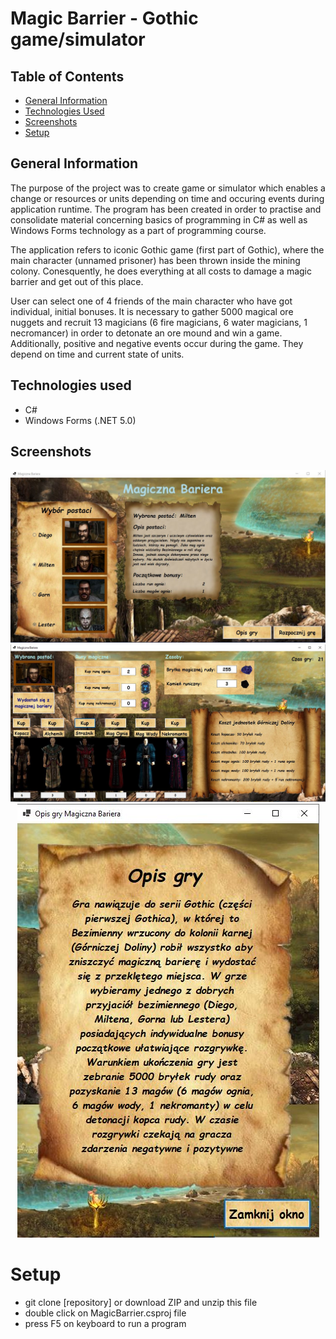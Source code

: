 # Magic Barrier - Gothic game/simulator


## Table of Contents
* [General Information](#general-information)
* [Technologies Used](#technologies-used)
* [Screenshots](#screenshots)
* [Setup](#setup)


## General Information
The purpose of the project was to create game or simulator which enables a change or resources or units depending on time and occuring events during application runtime.
The program has been created in order to practise and consolidate material concerning basics of programming in C# as well as Windows Forms technology as a part of programming
course.

The application refers to iconic Gothic game (first part of Gothic), where the main character (unnamed prisoner) has been thrown inside the mining colony. Conesquently, he does everything at all costs to damage a magic barrier and get out of this place. 

User can select one of 4 friends of the main character who have got individual, initial bonuses. It is necessary to gather 5000 magical ore nuggets and recruit 13 magicians (6 fire magicians, 6 water magicians, 1 necromancer) in order to detonate an ore mound and win a game. 
Additionally, positive and negative events occur during the game. They depend on time and current state of units.


## Technologies used
- C#
- Windows Forms (.NET 5.0)


## Screenshots
<p align="center">
  <img src="./Images/s1.JPG">
  <img src="./Images/s2.JPG">
  <img src="./Images/s3.JPG">
</p>


# Setup
- git clone [repository] or download ZIP and unzip this file
- double click on MagicBarrier.csproj file
- press F5 on keyboard to run a program
